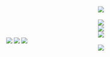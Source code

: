 <h1 align="center"> <a href="https://sunguoqi.com/"> <img src="https://readme-typing-svg.herokuapp.com/?lines=欢迎来到Modesty空间！！！&center=true&size=27"> </a> </h1>
<div align="center"> <img src="https://github-readme-stats.vercel.app/api/top-langs/?username=sun0225SUN&hide_title=true&hide_border=true&layout=compact&langs_count=6&text_color=000&icon_color=fff&bg_color=0,52fa5a,4dfcff,c64dff&theme=graywhite" /> </div>
</span><div align="center"> <img src="https://activity-graph.herokuapp.com/graph?username=HMJ-Modesty&theme=xcode" /> </div>
<div align="center"> <img src="https://visitor-badge.glitch.me/badge?page_id=HMJ-Modesty" /> </div>
<span > <img src="https://img.shields.io/badge/-HTML5-E34F26?style=flat-square&logo=html5&logoColor=white" /> <img src="https://img.shields.io/badge/-CSS3-1572B6?style=flat-square&logo=css3" /> <img src="https://img.shields.io/badge/-JavaScript-oringe?style=flat-square&logo=javascript" />
<div align="center"> <img src="https://github-profile-trophy.vercel.app/?username=sun0225SUN" /> </div>
